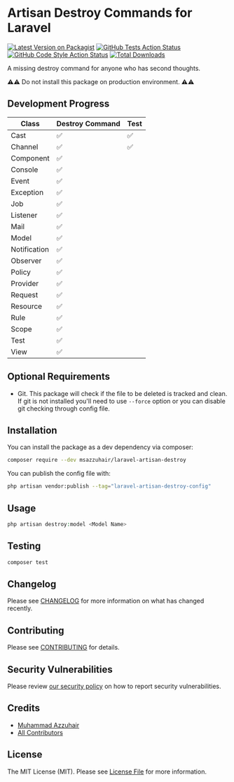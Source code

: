 # Artisan Destroy Commands for Laravel 

[![Latest Version on Packagist](https://img.shields.io/packagist/v/msazzuhair/laravel-artisan-destroy.svg?style=flat-square)](https://packagist.org/packages/msazzuhair/laravel-artisan-destroy)
[![GitHub Tests Action Status](https://img.shields.io/github/actions/workflow/status/msazzuhair/laravel-artisan-destroy/run-tests.yml?branch=main&label=tests&style=flat-square)](https://github.com/msazzuhair/laravel-artisan-destroy/actions?query=workflow%3Arun-tests+branch%3Amain)
[![GitHub Code Style Action Status](https://img.shields.io/github/actions/workflow/status/msazzuhair/laravel-artisan-destroy/fix-php-code-style-issues.yml?branch=main&label=code%20style&style=flat-square)](https://github.com/msazzuhair/laravel-artisan-destroy/actions?query=workflow%3A"Fix+PHP+code+style+issues"+branch%3Amain)
[![Total Downloads](https://img.shields.io/packagist/dt/msazzuhair/laravel-artisan-destroy.svg?style=flat-square)](https://packagist.org/packages/msazzuhair/laravel-artisan-destroy)

A missing destroy command for anyone who has second thoughts.

⚠️⚠️ Do not install this package on production environment. ⚠️⚠️

## Development Progress

| Class        | Destroy Command | Test |
|--------------|-----------------|------|
| Cast         | ✅               | ✅    |
| Channel      | ✅               | ✅    |
| Component    | ✅               |      |
| Console      | ✅               |      |
| Event        | ✅               |      |
| Exception    | ✅               |      |
| Job          | ✅               |      |
| Listener     | ✅               |      |
| Mail         | ✅               |      |
| Model        | ✅               |      |
| Notification | ✅               |      |
| Observer     | ✅               |      |
| Policy       | ✅               |      |
| Provider     | ✅               |      |
| Request      | ✅               |      |
| Resource     | ✅               |      |
| Rule         | ✅               |      |
| Scope        | ✅               |      |
| Test         | ✅               |      |
| View         | ✅               |      |


## Optional Requirements

- Git. This package will check if the file to be deleted is tracked and clean. If git is not installed you'll need to use `--force` option or you can disable git checking through config file. 

## Installation

You can install the package as a dev dependency via composer:

```bash
composer require --dev msazzuhair/laravel-artisan-destroy
```

You can publish the config file with:

```bash
php artisan vendor:publish --tag="laravel-artisan-destroy-config"
```

## Usage

```php
php artisan destroy:model <Model Name>
```

## Testing

```bash
composer test
```

## Changelog

Please see [CHANGELOG](CHANGELOG.md) for more information on what has changed recently.

## Contributing

Please see [CONTRIBUTING](CONTRIBUTING.md) for details.

## Security Vulnerabilities

Please review [our security policy](../../security/policy) on how to report security vulnerabilities.

## Credits

- [Muhammad Azzuhair](https://github.com/msazzuhair)
- [All Contributors](../../contributors)

## License

The MIT License (MIT). Please see [License File](LICENSE.md) for more information.
